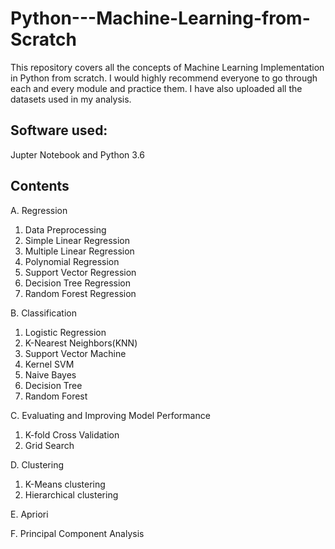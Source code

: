 # Python---Machine-Learning-from-Scratch
This repository covers all the concepts of Machine Learning Implementation in Python from scratch. I would highly recommend everyone to go through each and every module and practice them. I have also uploaded all the datasets used in my analysis.

## Software used:
Jupter Notebook and Python 3.6

## Contents 
A.  Regression

1. Data Preprocessing
2. Simple Linear Regression
3. Multiple Linear Regression
4. Polynomial Regression
5. Support Vector Regression
6. Decision Tree Regression
7. Random Forest Regression

B.  Classification

1. Logistic Regression
2. K-Nearest Neighbors(KNN)
3. Support Vector Machine
4. Kernel SVM
5. Naive Bayes
6. Decision Tree
7. Random Forest

C. Evaluating and Improving Model Performance

1. K-fold Cross Validation
2. Grid Search

D. Clustering

1. K-Means clustering
2. Hierarchical clustering

E. Apriori

F. Principal Component Analysis

